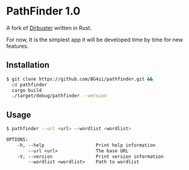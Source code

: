 # PathFinder 1.0

A fork of [Dirbuster](https://www.kali.org/tools/dirbuster/) written in Rust.

For now, It is the simplest app it will be developed time by time for new features.

## Installation
```bash
$ git clone https://github.com/BG4zi/pathfinder.git &&
  cd pathfinder
  cargo build
  ./target/debug/pathfinder --version
```

## Usage
```bash
$ pathfinder --url <url> --wordlist <wordlist>	
```

```txt
OPTIONS:
    -h, --help                   Print help information
        --url <url>              The base URL
    -V, --version                Print version information
        --wordlist <wordlist>    Path to wordlist
```
